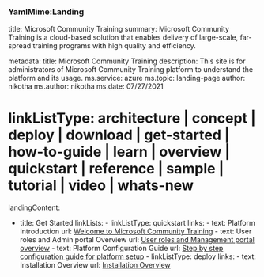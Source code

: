 ### YamlMime:Landing

title: Microsoft Community Training
summary: Microsoft Community Training is a cloud-based solution that enables delivery of large-scale, far-spread training programs with high quality and efficiency.

metadata:
  title: Microsoft Community Training
  description: This site is for administrators of Microsoft Community Training platform to understand the platform and its usage.
  ms.service: azure
  ms.topic: landing-page
  author: nikotha
  ms.author: nikotha
  ms.date: 07/27/2021

# linkListType: architecture | concept | deploy | download | get-started | how-to-guide | learn | overview | quickstart | reference | sample | tutorial | video | whats-new

landingContent:

- title: Get Started
    linkLists:
      - linkListType: quickstart
        links:
          - text: Platform Introduction
            url: [Welcome to Microsoft Community Training](get-started/microsoft-community-training-overview.md)
          - text: User roles and Admin portal Overview
            url: [User roles and Management portal overview](get-started/user-role-and-management-portal-overview.md)
          - text: Platform Configuration Guide
            url: [Step by step configuration guide for platform setup](get-started/step-by-step-configuration-guide.md)
      - linkListType: deploy
        links:
          - text: Installation Overview
            url: [Installation Overview](infrastructure-management/install-your-platform-instance/2_installation-overview.md)
